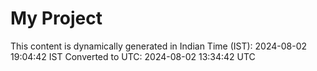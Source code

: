 # My Project

This content is dynamically generated in Indian Time (IST): 2024-08-02 19:04:42 IST
Converted to UTC: 2024-08-02 13:34:42 UTC

